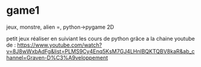 # game1
jeux, monstre, alien =, python->pygame 2D

petit jeux réaliser en suiviant les cours de python grâce a la chaine youtube de : https://www.youtube.com/watch?v=8J8wWxbAdFg&list=PLMS9Cy4Enq5KsM7GJ4LHnlBQKTQBV8kaR&ab_channel=Graven-D%C3%A9veloppement
